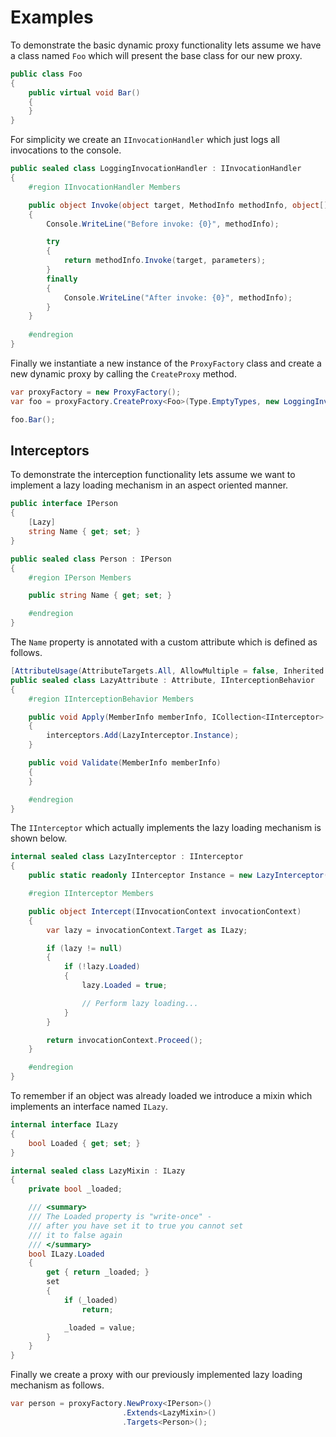 # Examples

To demonstrate the basic dynamic proxy functionality lets assume we have a class named `Foo` which will present the base class for our new proxy.

```csharp
public class Foo
{
    public virtual void Bar()
    {
    }
}
```

For simplicity we create an `IInvocationHandler` which just logs all invocations to the console.

```csharp
public sealed class LoggingInvocationHandler : IInvocationHandler
{
    #region IInvocationHandler Members

    public object Invoke(object target, MethodInfo methodInfo, object[] parameters)
    {
        Console.WriteLine("Before invoke: {0}", methodInfo);

        try
        {
            return methodInfo.Invoke(target, parameters);
        }
        finally
        {
            Console.WriteLine("After invoke: {0}", methodInfo);
        }
    }
 
    #endregion
}
```

Finally we instantiate a new instance of the `ProxyFactory` class and create a new dynamic proxy by calling the `CreateProxy` method.

```csharp
var proxyFactory = new ProxyFactory();
var foo = proxyFactory.CreateProxy<Foo>(Type.EmptyTypes, new LoggingInvocationHandler());

foo.Bar();
```

## Interceptors

To demonstrate the interception functionality lets assume we want to implement a lazy loading mechanism in an aspect oriented manner.

```csharp
public interface IPerson
{
    [Lazy]
    string Name { get; set; }
}

public sealed class Person : IPerson
{
    #region IPerson Members

    public string Name { get; set; }

    #endregion
}
```

The `Name` property is annotated with a custom attribute which is defined as follows.

```csharp
[AttributeUsage(AttributeTargets.All, AllowMultiple = false, Inherited = false)]
public sealed class LazyAttribute : Attribute, IInterceptionBehavior
{
    #region IInterceptionBehavior Members

    public void Apply(MemberInfo memberInfo, ICollection<IInterceptor> interceptors)
    {
        interceptors.Add(LazyInterceptor.Instance);
    }

    public void Validate(MemberInfo memberInfo)
    {
    }

    #endregion
}
```

The `IInterceptor` which actually implements the lazy loading mechanism is shown below.

```csharp
internal sealed class LazyInterceptor : IInterceptor
{
    public static readonly IInterceptor Instance = new LazyInterceptor();

    #region IInterceptor Members

    public object Intercept(IInvocationContext invocationContext)
    {
        var lazy = invocationContext.Target as ILazy;

        if (lazy != null)
        {
            if (!lazy.Loaded)
            {
                lazy.Loaded = true;

                // Perform lazy loading...
            }
        }

        return invocationContext.Proceed();
    }

    #endregion
}
```

To remember if an object was already loaded we introduce a mixin which implements an interface named `ILazy`.

```csharp
internal interface ILazy
{
    bool Loaded { get; set; }
}

internal sealed class LazyMixin : ILazy
{
    private bool _loaded;

    /// <summary>
    /// The Loaded property is "write-once" -
    /// after you have set it to true you cannot set
    /// it to false again
    /// </summary>
    bool ILazy.Loaded
    {
        get { return _loaded; }
        set
        {
            if (_loaded)
                return;

            _loaded = value;
        }
    }
}
```

Finally we create a proxy with our previously implemented lazy loading mechanism as follows.

```csharp
var person = proxyFactory.NewProxy<IPerson>()
                         .Extends<LazyMixin>()
                         .Targets<Person>();


```
